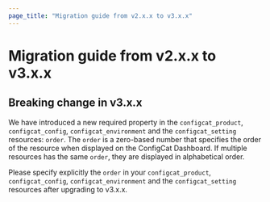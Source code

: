 ```yaml
---
page_title: "Migration guide from v2.x.x to v3.x.x"
---
```


# Migration guide from v2.x.x to v3.x.x

## Breaking change in v3.x.x

We have introduced a new required property in the `configcat_product`, `configcat_config`, `configcat_environment` and the `configcat_setting` resources: `order`.
The `order` is a zero-based number that specifies the order of the resource when displayed on the ConfigCat Dashboard.
If multiple resources has the same `order`, they are displayed in alphabetical order.

Please specify explicitly the `order` in your  `configcat_product`, `configcat_config`, `configcat_environment` and the `configcat_setting` resources after upgrading to v3.x.x.
